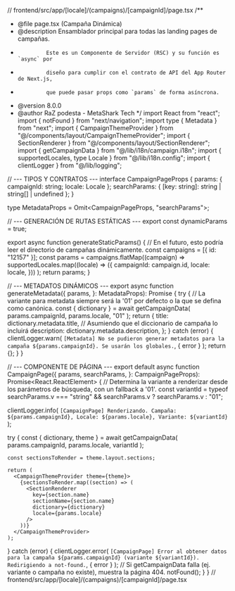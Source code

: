 // frontend/src/app/[locale]/(campaigns)/[campaignId]/page.tsx
/**
 * @file page.tsx (Campaña Dinámica)
 * @description Ensamblador principal para todas las landing pages de campañas.
 *              Este es un Componente de Servidor (RSC) y su función es `async` por
 *              diseño para cumplir con el contrato de API del App Router de Next.js,
 *              que puede pasar props como `params` de forma asíncrona.
 * @version 8.0.0
 * @author RaZ podesta - MetaShark Tech
 */
import React from "react";
import { notFound } from "next/navigation";
import type { Metadata } from "next";
import { CampaignThemeProvider } from "@/components/layout/CampaignThemeProvider";
import { SectionRenderer } from "@/components/layout/SectionRenderer";
import { getCampaignData } from "@/lib/i18n/campaign.i18n";
import { supportedLocales, type Locale } from "@/lib/i18n.config";
import { clientLogger } from "@/lib/logging";

// --- TIPOS Y CONTRATOS ---
interface CampaignPageProps {
  params: { campaignId: string; locale: Locale };
  searchParams: { [key: string]: string | string[] | undefined };
}

type MetadataProps = Omit<CampaignPageProps, "searchParams">;

// --- GENERACIÓN DE RUTAS ESTÁTICAS ---
export const dynamicParams = true;

export async function generateStaticParams() {
  // En el futuro, esto podría leer el directorio de campañas dinámicamente.
  const campaigns = [{ id: "12157" }];
  const params = campaigns.flatMap((campaign) =>
    supportedLocales.map((locale) => ({
      campaignId: campaign.id,
      locale: locale,
    }))
  );
  return params;
}

// --- METADATOS DINÁMICOS ---
export async function generateMetadata({
  params,
}: MetadataProps): Promise<Metadata> {
  try {
    // La variante para metadata siempre será la '01' por defecto o la que se defina como canónica.
    const { dictionary } = await getCampaignData(
      params.campaignId,
      params.locale,
      "01"
    );
    return {
      title: dictionary.metadata.title, // Asumiendo que el diccionario de campaña lo incluirá
      description: dictionary.metadata.description,
    };
  } catch (error) {
    clientLogger.warn(
      `[Metadata] No se pudieron generar metadatos para la campaña ${params.campaignId}. Se usarán los globales.`,
      { error }
    );
    return {};
  }
}

// --- COMPONENTE DE PÁGINA ---
export default async function CampaignPage({
  params,
  searchParams,
}: CampaignPageProps): Promise<React.ReactElement> {
  // Determina la variante a renderizar desde los parámetros de búsqueda, con un fallback a '01'.
  const variantId =
    typeof searchParams.v === "string" && searchParams.v
      ? searchParams.v
      : "01";

  clientLogger.info(
    `[CampaignPage] Renderizando. Campaña: ${params.campaignId}, Locale: ${params.locale}, Variante: ${variantId}`
  );

  try {
    const { dictionary, theme } = await getCampaignData(
      params.campaignId,
      params.locale,
      variantId
    );

    const sectionsToRender = theme.layout.sections;

    return (
      <CampaignThemeProvider theme={theme}>
        {sectionsToRender.map((section) => (
          <SectionRenderer
            key={section.name}
            sectionName={section.name}
            dictionary={dictionary}
            locale={params.locale}
          />
        ))}
      </CampaignThemeProvider>
    );
  } catch (error) {
    clientLogger.error(
      `[CampaignPage] Error al obtener datos para la campaña ${params.campaignId} (variante ${variantId}). Redirigiendo a not-found.`,
      { error }
    );
    // Si getCampaignData falla (ej. variante o campaña no existe), muestra la página 404.
    notFound();
  }
}
// frontend/src/app/[locale]/(campaigns)/[campaignId]/page.tsx